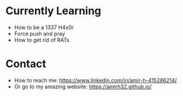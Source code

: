 # Currently Learning
- How to be a 1337 H4x0r
- Force push and pray
- How to get rid of RATs

# Contact
- How to reach me: https://www.linkedin.com/in/amir-h-415286214/
- Or go to my amazing website: https://amirh32.github.io/

<!---
AmirH32/AmirH32 is a ✨ special ✨ repository because its `README.md` (this file) appears on your GitHub profile.
You can click the Preview link to take a look at your changes.
--->
